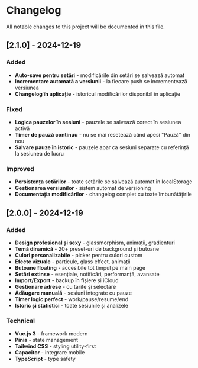 # Changelog

All notable changes to this project will be documented in this file.

## [2.1.0] - 2024-12-19

### Added
- **Auto-save pentru setări** - modificările din setări se salvează automat
- **Incrementare automată a versiunii** - la fiecare push se incrementează versiunea
- **Changelog în aplicație** - istoricul modificărilor disponibil în aplicație

### Fixed
- **Logica pauzelor în sesiuni** - pauzele se salvează corect în sesiunea activă
- **Timer de pauză continuu** - nu se mai resetează când apesi "Pauză" din nou
- **Salvare pauze în istoric** - pauzele apar ca sesiuni separate cu referință la sesiunea de lucru

### Improved
- **Persistența setărilor** - toate setările se salvează automat în localStorage
- **Gestionarea versiunilor** - sistem automat de versioning
- **Documentația modificărilor** - changelog complet cu toate îmbunătățirile

## [2.0.0] - 2024-12-19

### Added
- **Design profesional și sexy** - glassmorphism, animații, gradienturi
- **Temă dinamică** - 20+ preset-uri de background și butoane
- **Culori personalizabile** - picker pentru culori custom
- **Efecte vizuale** - particule, glass effect, animații
- **Butoane floating** - accesibile tot timpul pe main page
- **Setări extinse** - esențiale, notificări, performanță, avansate
- **Import/Export** - backup în fișiere și iCloud
- **Gestionare adrese** - cu tarife și selectare
- **Adăugare manuală** - sesiuni integrate cu pauze
- **Timer logic perfect** - work/pause/resume/end
- **Istoric și statistici** - toate sesiunile și analizele

### Technical
- **Vue.js 3** - framework modern
- **Pinia** - state management
- **Tailwind CSS** - styling utility-first
- **Capacitor** - integrare mobile
- **TypeScript** - type safety